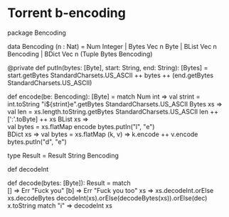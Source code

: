 Torrent b-encoding
======
package Bencoding

data Bencoding (n : Nat) = Num Integer
  | Bytes Vec n Byte
  | BList Vec n Bencoding
  | BDict Vec n (Tuple Bytes Bencoding) 
  

@private 
def putIn(bytes: [Byte], start: String, end: String): [Bytes] = 
  start.getBytes StandardCharsets.US_ASCII ++ bytes ++ (end.getBytes StandardCharsets.US_ASCII)
  
def encode(be: Bencoding): [Byte] = match
  Num int =>
    val strint = int.toString
    "i${strint}e".getBytes StandardCharsets.US_ASCII
  Bytes xs => 
    val len = xs.length.toString.getBytes StandardCharsets.US_ASCII
    len ++ [':'.toByte] ++ xs
  BList xs =>  
    val bytes = xs.flatMap encode
    bytes.putIn("l", "e")    
  BDict xs => 
    val bytes = xs.flatMap \(k, v) => k.encode ++ v.encode
    bytes.putIn("d", "e")

type Result = Result String Bencoding

def decodeInt    
    
def decode(bytes: [Byte]): Result = match     
  [] => Err "Fuck you"
  [b] => Err "Fuck you too"
  xs => xs.decodeInt.orElse xs.decodeBytes
    decodeInt(xs).orElse(decodeBytes(xs)).orElse(dec)   
  x.toString match
     "i" => decodeInt xs